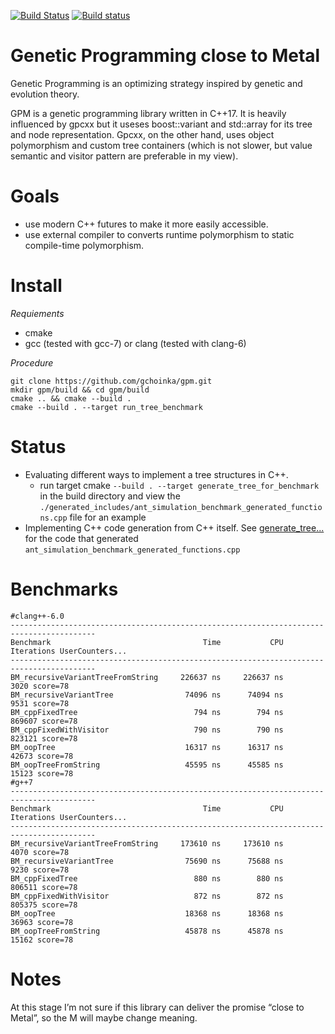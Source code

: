 [![Build Status](https://travis-ci.org/gchoinka/gpm.svg?branch=master)](https://travis-ci.org/gchoinka/gpm) [![Build status](https://ci.appveyor.com/api/projects/status/rxqqyeshsx9jn5p1?svg=true)](https://ci.appveyor.com/project/gchoinka/gpm)
# Genetic Programming close to Metal 

Genetic Programming is an optimizing strategy inspired by genetic and evolution theory. 

GPM is a genetic programming library written in C++17.
It is heavily influenced by gpcxx but it useses boost::variant and std::array for its tree and node representation.  Gpcxx, on the other hand, uses object polymorphism and custom tree containers (which is not slower, but value semantic and visitor pattern are preferable in my view).
# Goals
* use modern C++ futures to make it more easily accessible. 
* use external compiler to converts runtime polymorphism to static compile-time polymorphism. 

# Install

*Requiements*
 * cmake
 * gcc (tested with gcc-7) or clang (tested with clang-6)
 
*Procedure*
```console
git clone https://github.com/gchoinka/gpm.git
mkdir gpm/build && cd gpm/build
cmake .. && cmake --build .
cmake --build . --target run_tree_benchmark
```

# Status
 * Evaluating different ways to implement a tree structures in C++. 
   * run target cmake `--build . --target generate_tree_for_benchmark` in the build directory and view the `./generated_includes/ant_simulation_benchmark_generated_functions.cpp` file for an example
 * Implementing C++ code generation from C++ itself. See [generate_tree...](examples/ant/generate_tree_for_benchmark_main.cpp) for the code that generated `ant_simulation_benchmark_generated_functions.cpp`

# Benchmarks
```console
#clang++-6.0
-----------------------------------------------------------------------------------------
Benchmark                                  Time           CPU Iterations UserCounters...
-----------------------------------------------------------------------------------------
BM_recursiveVariantTreeFromString     226637 ns     226637 ns       3020 score=78
BM_recursiveVariantTree                74096 ns      74094 ns       9531 score=78
BM_cppFixedTree                          794 ns        794 ns     869607 score=78
BM_cppFixedWithVisitor                   790 ns        790 ns     823121 score=78
BM_oopTree                             16317 ns      16317 ns      42673 score=78
BM_oopTreeFromString                   45595 ns      45585 ns      15123 score=78
#g++7
-----------------------------------------------------------------------------------------
Benchmark                                  Time           CPU Iterations UserCounters...
-----------------------------------------------------------------------------------------
BM_recursiveVariantTreeFromString     173610 ns     173610 ns       4070 score=78
BM_recursiveVariantTree                75690 ns      75688 ns       9230 score=78
BM_cppFixedTree                          880 ns        880 ns     806511 score=78
BM_cppFixedWithVisitor                   872 ns        872 ns     805375 score=78
BM_oopTree                             18368 ns      18368 ns      36963 score=78
BM_oopTreeFromString                   45878 ns      45878 ns      15162 score=78
```
# Notes
At this stage I’m not sure if this library can deliver the promise “close to Metal”, so the M will maybe change meaning.


